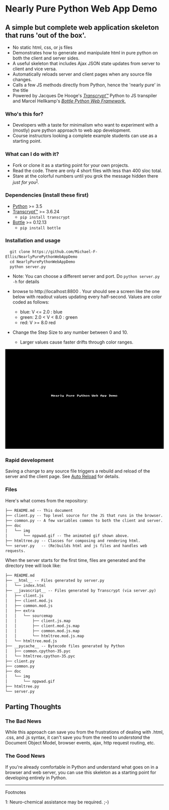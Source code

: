 # Nearly Pure Python Web App Demo

## A simple but complete web application skeleton that runs 'out of the box'.

  * No static html, css, or js files
  * Demonstrates how to generate and manipulate html in pure python on both the client and server sides.
  * A useful skeleton that includes Ajax JSON state updates from server to client and vice versa.
  * Automatically reloads server and client pages when any source file changes.
  * Calls a few JS methods directly from Python, hence the 'nearly pure' in the title
  * Powered by Jacques De Hooge's [*Transcrypt™*](https://transcrypt.org/) Python to JS transpiler and Marcel Hellkamp's [*Bottle Python Web Framework.*](http://bottlepy.org/docs/dev/)

### Who's this for?
  * Developers with a taste for minimalism who want to experiment with a (mostly) pure python approach to web app development.
  * Course instructors looking a complete example students can use as a starting point.

### What can I do with it?
  * Fork or clone it as a starting point for your own projects.
  * Read the code. There are only 4 short files with less than 400 sloc total.
  * Stare at the colorful numbers until you grok the message hidden there *just for you*<sup>[1](#hint)</sup></a>.

### Dependencies (install these first)
  * [Python]( https://www.python.org/downloads/) >= 3.5  
  * [Transcrypt™](http://transcrypt.org/) >= 3.6.24
    * `pip install transcrypt`
  * [Bottle](http://bottlepy.org/docs/dev/) >= 0.12.13
      * `pip install bottle`

### Installation and usage
  ```
    git clone https://github.com/Michael-F-Ellis/NearlyPurePythonWebAppDemo 
    cd NearlyPurePythonWebAppDemo
    python server.py
  ```
  * Note: You can choose a different server and port. Do `python server.py -h` for details

  * browse to http://localhost:8800 . Your should see a screen like the one below with readout values updating every half-second. Values are color coded as follows:
    * blue:  V <= 2.0 : blue
    * green: 2.0 < V < 8.0 : green
    * red:   V >= 8.0 red

  * Change the Step Size to any number between 0 and 10.
    * Larger values cause faster drifts through color ranges.

  ![Figure 1.](doc/img/nppwad.gif)

### Rapid development
Saving a change to any source file triggers a rebuild and reload of the server and the client page. See [Auto Reload](doc/AutoReload.md) for details.

### Files
Here's what comes from the repository:
```
├── README.md -- This document
├── client.py -- Top level source for the JS that runs in the browser.
├── common.py -- A few variables common to both the client and server.
├── doc
│   └── img
│       └── nppwad.gif -- The animated gif shown above.
├── htmltree.py -- Classes for composing and rendering html.
└── server.py   -- (Re)builds html and js files and handles web requests.
```
When the server starts for the first time, files are generated and the directory tree will look like:

```
├── README.md
├── __html__ -- Files generated by server.py
│   └── index.html
├── __javascript__ -- Files generated by Transcrypt (via server.py)
│   ├── client.js
│   ├── client.mod.js
│   ├── common.mod.js
│   ├── extra
│   │   └── sourcemap
│   │       ├── client.js.map
│   │       ├── client.mod.js.map
│   │       ├── common.mod.js.map
│   │       └── htmltree.mod.js.map
│   └── htmltree.mod.js
├── __pycache__ -- Bytecode files generated by Python
│   ├── common.cpython-35.pyc
│   └── htmltree.cpython-35.pyc
├── client.py
├── common.py
├── doc
│   └── img
│       └── nppwad.gif
├── htmltree.py
└── server.py
```

## Parting Thoughts
### The Bad News
While this approach can save you from the frustrations of dealing with .html, .css, and .js syntax, it can't save you from the need to *understand* the Document Object Model, browser events, ajax, http request routing, etc.

### The Good News
If you're already comfortable in Python and understand what goes on in a browser and web server, you can use this skeleton as a starting point for developing entirely in Python.
<hr>
Footnotes

<a name="hint">1</a>: Neuro-chemical assistance may be required. ;-)
